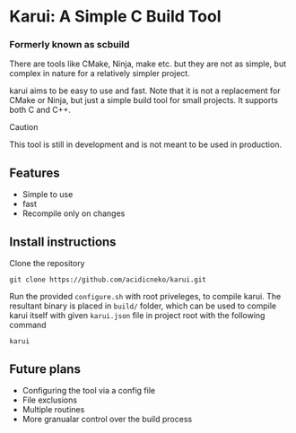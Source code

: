 # Karui: A Simple C Build Tool
### Formerly known as scbuild

There are tools like CMake, Ninja, make etc. but they are not as simple, but complex in nature for a relatively simpler project.

karui aims to be easy to use and fast. Note that it is not a replacement for CMake or Ninja, but just a simple build tool for small projects.
It supports both C and C++.


> [!CAUTION]
> This tool is still in development and is not meant to be used in production.

## Features
- Simple to use
- fast
- Recompile only on changes

## Install instructions
Clone the repository

```
git clone https://github.com/acidicneko/karui.git
```

Run the provided `configure.sh` with root priveleges, to compile karui. The resultant binary is placed in `build/` folder, which can
be used to compile karui itself with given `karui.json` file in project root with the following command
```
karui
```


## Future plans
- Configuring the tool via a config file
- File exclusions
- Multiple routines
- More granualar control over the build process
